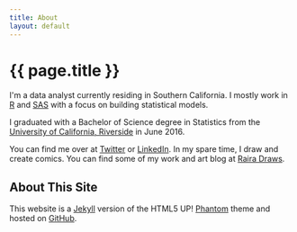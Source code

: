 ```yaml
---
title: About
layout: default
---
```


# {{ page.title }}

I'm a data analyst currently residing in Southern California. I mostly work in [R](https://www.r-project.org/) and [SAS](https://www.sas.com/en_us/home.html) with a focus on building statistical models.

I graduated with a Bachelor of Science degree in Statistics from the [University of California, Riverside](http://www.ucr.edu/) in June 2016.

You can find me over at [Twitter](https://www.twitter.com/rairaDraws) or [LinkedIn](https://www.linkedin.com/in/lilajomok). In my spare time, I draw and create comics. You can find some of my work and art blog at [Raira Draws](https://rairadraws.wordpress.com/).

## About This Site
This website is a [Jekyll](https://jekyllrb.com/) version of the HTML5 UP! [Phantom](https://html5up.net/phantom) theme and hosted on [GitHub](https://pages.github.com/).